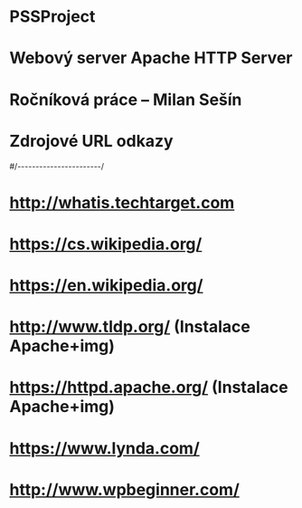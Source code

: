 # PSSProject
# Webový server Apache HTTP Server
# Ročníková práce – Milan Sešín
# Zdrojové URL odkazy
#/-----------------------/
# http://whatis.techtarget.com
# https://cs.wikipedia.org/
# https://en.wikipedia.org/
# http://www.tldp.org/ (Instalace Apache+img) 
# https://httpd.apache.org/ (Instalace Apache+img) 
# https://www.lynda.com/ 
# http://www.wpbeginner.com/
